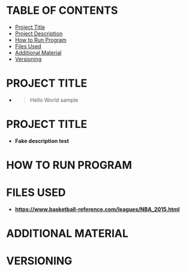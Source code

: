# TABLE OF CONTENTS
- [Project Title](#project-title)
- [Project Description](#project-description)
- [How to Run Program](#how-to-run-program)
- [Files Used](#files-used)
- [Additional Material](#additional-material)
- [Versioning](#versioning)
# PROJECT TITLE
- >Hello World sample
# PROJECT TITLE
- **Fake description test**
# HOW TO RUN PROGRAM
# FILES USED
- **https://www.basketball-reference.com/leagues/NBA_2015.html**
# ADDITIONAL MATERIAL
# VERSIONING

